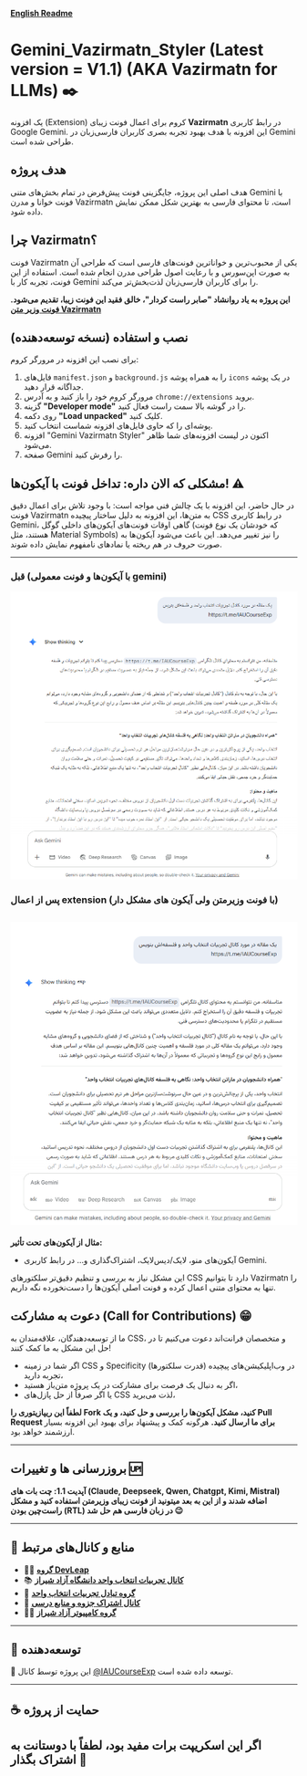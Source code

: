 **[English Readme](readme.EN.md)**


# Gemini_Vazirmatn_Styler (Latest version = V1.1) (AKA Vazirmatn for LLMs) ✒️

یک افزونه (Extension) کروم برای اعمال فونت زیبای **Vazirmatn** در رابط کاربری Google Gemini. این افزونه با هدف بهبود تجربه بصری کاربران فارسی‌زبان در Gemini طراحی شده است.

## هدف پروژه

هدف اصلی این پروژه، جایگزینی فونت پیش‌فرض در تمام بخش‌های متنی Gemini با فونت خوانا و مدرن Vazirmatn است، تا محتوای فارسی به بهترین شکل ممکن نمایش داده شود.

## چرا Vazirmatn؟

فونت Vazirmatn یکی از محبوب‌ترین و خواناترین فونت‌های فارسی است که طراحی آن به صورت اپن‌سورس و با رعایت اصول طراحی مدرن انجام شده است. استفاده از این فونت، تجربه کار با Gemini را برای کاربران فارسی‌زبان لذت‌بخش‌تر می‌کند.

**این پروژه به یاد روانشاد "صابر راست کردار"، خالق فقید این فونت زیبا، تقدیم می‌شود.**
**[فونت وزیر متن Vazirmatn](https://rastikerdar.github.io/vazirmatn/fa)**


## نصب و استفاده (نسخه توسعه‌دهنده)

برای نصب این افزونه در مرورگر کروم:

1.  فایل‌های `manifest.json` و `background.js` را به همراه پوشه `icons` در یک پوشه جداگانه قرار دهید.
2.  مرورگر کروم خود را باز کنید و به آدرس `chrome://extensions` بروید.
3.  گزینه **"Developer mode"** را در گوشه بالا سمت راست فعال کنید.
4.  روی دکمه **"Load unpacked"** کلیک کنید.
5.  پوشه‌ای را که حاوی فایل‌های افزونه شماست انتخاب کنید.
6.  افزونه "Gemini Vazirmatn Styler" اکنون در لیست افزونه‌های شما ظاهر می‌شود.
7.  صفحه Gemini را رفرش کنید.

## مشکلی که الان داره: تداخل فونت با آیکون‌ها! ⚠️

در حال حاضر، این افزونه با یک چالش فنی مواجه است:
با وجود تلاش برای اعمال دقیق فونت Vazirmatn به متن‌ها، این افزونه به دلیل ساختار پیچیده CSS در رابط کاربری Gemini، گاهی اوقات فونت‌های آیکون‌های داخلی گوگل (که خودشان یک نوع فونت هستند، مثل Material Symbols) را نیز تغییر می‌دهد. این باعث می‌شود آیکون‌ها به صورت حروف در هم ریخته یا نمادهای نامفهوم نمایش داده شوند.

---

### **قبل (با آیکون‌ها و فونت معمولی gemini)**

![تصویر قبل از اعمال صحیح استایل](before.png)

### **پس از اعمال extension (با فونت وزیرمتن ولی آیکون های مشکل دار)**

![تصویر پس از رفع مشکل آیکون‌ها](after.png)
---


**مثال از آیکون‌های تحت تأثیر:**

* آیکون‌های منو، لایک/دیس‌لایک، اشتراک‌گذاری و... در رابط کاربری Gemini.

این مشکل نیاز به بررسی و تنظیم دقیق‌تر سلکتورهای CSS دارد تا بتوانیم Vazirmatn را تنها به محتوای متنی اعمال کرده و فونت اصلی آیکون‌ها را دست‌نخورده نگه داریم.

## دعوت به مشارکت (Call for Contributions) 😁

ما از توسعه‌دهندگان، علاقه‌مندان به CSS، و متخصصان فرانت‌اند دعوت می‌کنیم تا در حل این مشکل به ما کمک کنند!

* اگر شما در زمینه CSS و Specificity (قدرت سلکتورها) در وب‌اپلیکیشن‌های پیچیده تجربه دارید،
* اگر به دنبال یک فرصت برای مشارکت در یک پروژه متن‌باز هستید،
* یا اگر صرفاً از حل پازل‌های CSS لذت می‌برید،

**لطفاً این ریپازیتوری را Fork کنید، مشکل آیکون‌ها را بررسی و حل کنید، و یک Pull Request برای ما ارسال کنید.**
هرگونه کمک و پیشنهاد برای بهبود این افزونه بسیار ارزشمند خواهد بود.

---
## **بروزرسانی ها و تغییرات** 🆙

**آپدیت 1.1: چت بات های (Claude, Deepseek, Qwen, Chatgpt, Kimi, Mistral) اضافه شدند و از این به بعد میتونید از فونت زیبای وزیرمتن استفاده کنید و مشکل راست‌چین بودن (RTL) در زبان فارسی هم حل شد 😉**

---

## 📢 منابع و کانال‌های مرتبط

- 🧑‍💻 **[گروه DevLeap](https://t.me/DevLeap)**
- 📚 **[کانال تجربیات انتخاب واحد دانشگاه آزاد شیراز](https://t.me/IAUCourseExp)**
- 👥 **[گروه تبادل تجربیات انتخاب واحد](https://t.me/IAUCourseExpGroup)**
- 📘 **[کانال اشتراک جزوه و منابع درسی](https://t.me/jozveiau)**
- 👨‍🏫 **[گروه کامپیوتر آزاد شیراز](https://t.me/computeriaushz)**

---


## 🤖 توسعه‌دهنده

📌 این پروژه توسط کانال [@IAUCourseExp](https://t.me/IAUCourseExp) توسعه داده شده است.

---

## ☕ حمایت از پروژه

اگر این اسکریپت برات مفید بود، لطفاً با دوستانت به اشتراک بگذار 💙
---
